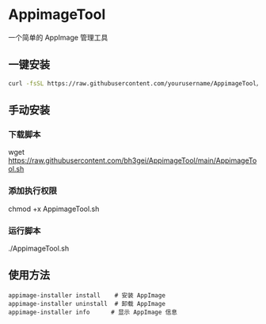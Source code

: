 # AppimageTool

一个简单的 AppImage 管理工具

## 一键安装

```bash
curl -fsSL https://raw.githubusercontent.com/yourusername/AppimageTool/main/AppimageTool.sh | bash

```

## 手动安装

### 下载脚本
wget https://raw.githubusercontent.com/bh3gei/AppimageTool/main/AppimageTool.sh

### 添加执行权限
chmod +x AppimageTool.sh

### 运行脚本
./AppimageTool.sh

## 使用方法
```
appimage-installer install    # 安装 AppImage
appimage-installer uninstall  # 卸载 AppImage
appimage-installer info      # 显示 AppImage 信息
```